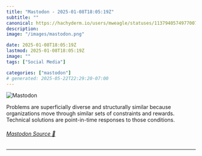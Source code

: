```yaml
---
title: "Mastodon - 2025-01-08T18:05:19Z"
subtitle: ""
canonical: https://hachyderm.io/users/mweagle/statuses/113794057497700733
description:
image: "/images/mastodon.png"

date: 2025-01-08T18:05:19Z
lastmod: 2025-01-08T18:05:19Z
image: ""
tags: ["Social Media"]

categories: ["mastodon"]
# generated: 2025-05-22T22:29:20-07:00
---
```

![Mastodon](/images/mastodon.png)

<p>Problems are superficially diverse and structurally similar because organizations move through similar sets of constraints and rewards. Technical solutions are point-in-time responses to those conditions.</p>


###### [Mastodon Source 🐘](https://hachyderm.io/@mweagle/113794057497700733)

___
